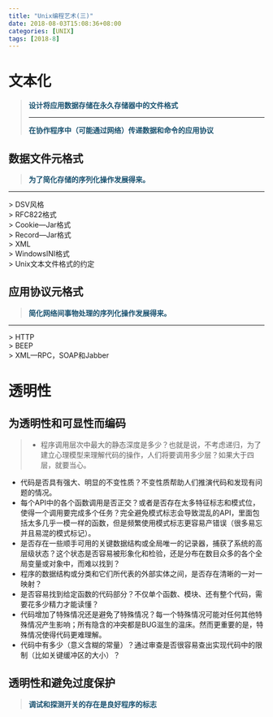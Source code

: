 ```yaml
---
title: "Unix编程艺术(三)"
date: 2018-08-03T15:08:36+08:00
categories: [UNIX]
tags: [2018-8]
---
```


# 文本化

> **<font color="#18516f">设计将应用数据存储在永久存储器中的文件格式</font>**<hr />
> **<font color="#18516f">在协作程序中（可能通过网络）传递数据和命令的应用协议</font>**

## 数据文件元格式

> **<font color="#18516f">为了简化存储的序列化操作发展得来。</font>**
<hr />
> DSV风格<br />
> RFC822格式<br />
> Cookie—Jar格式<br />
> Record—Jar格式<br />
> XML<br />
> WindowsINI格式<br />
> Unix文本文件格式的约定<br />


## 应用协议元格式

> **<font color="#18516f">简化网络间事物处理的序列化操作发展得来。</font>**
<hr />
> HTTP<br />
> BEEP<br />
> XML—RPC，SOAP和Jabber<br />

# 透明性

## 为透明性和可显性而编码

> + 程序调用层次中最大的静态深度是多少？也就是说，不考虑递归，为了建立心理模型来理解代码的操作，人们将要调用多少层？如果大于四层，就要当心。
+ 代码是否具有强大、明显的不变性质？不变性质帮助人们推演代码和发现有问题的情况。
+ 每个API中的各个函数调用是否正交？或者是否存在太多特征标志和模式位，使得一个调用要完成多个任务？完全避免模式标志会导致混乱的API，里面包括太多几乎一模一样的函数，但是频繁使用模式标志更容易产错误（很多易忘并且易混的模式标记）。
+ 是否存在一些顺手可用的关键数据结构或全局唯一的记录器，捕获了系统的高层级状态？这个状态是否容易被形象化和检验，还是分布在数目众多的各个全局变量或对象中，而难以找到？
+ 程序的数据结构或分类和它们所代表的外部实体之间，是否存在清晰的一对一映射？
+ 是否容易找到给定函数的代码部分？不仅单个函数、模块、还有整个代码，需要花多少精力才能读懂？
+ 代码增加了特殊情况还是避免了特殊情况？每一个特殊情况可能对任何其他特殊情况产生影响；所有隐含的冲突都是BUG滋生的温床。然而更重要的是，特殊情况使得代码更难理解。
+ 代码中有多少（意义含糊的常量）？通过审查是否很容易查出实现代码中的限制（比如关键缓冲区的大小）？

## 透明性和避免过度保护

> **<font color="#18516f">调试和探测开关的存在是良好程序的标志</font>**
